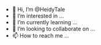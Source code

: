 - 👋 Hi, I’m @HeidyTale
- 👀 I’m interested in ...
- 🌱 I’m currently learning ...
- 💞️ I’m looking to collaborate on ...
- 📫 How to reach me ...

<!---
HeidyTale/HeidyTale is a ✨ special ✨ repository because its `README.md` (this file) appears on your GitHub profile.
You can click the Preview link to take a look at your changes.
--->
